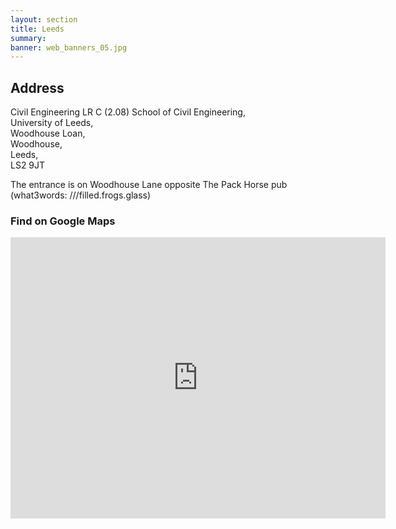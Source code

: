 ```yaml
---
layout: section
title: Leeds
summary: 
banner: web_banners_05.jpg
---
```




## Address



Civil Engineering LR C (2.08)
School of Civil Engineering, <br>
University of Leeds, <br>
Woodhouse Loan,<br>
Woodhouse,<br>
Leeds, <br>
LS2 9JT

The entrance is on Woodhouse Lane opposite The Pack Horse pub
(what3words: ///filled.frogs.glass)

### Find on Google Maps


<iframe src="https://www.google.com/maps/embed?pb=!1m18!1m12!1m3!1d2319.028909331578!2d-1.5560748999999996!3d53.8101492!2m3!1f0!2f0!3f0!3m2!1i1024!2i768!4f13.1!3m3!1m2!1s0x48795eabb052ebcb%3A0x9d080d3b3015ed9c!2sSchool%20of%20Civil%20Engineering!5e1!3m2!1sen!2suk!4v1752585661018!5m2!1sen!2suk" width="600" height="450" style="border:0;" allowfullscreen="" loading="lazy" referrerpolicy="no-referrer-when-downgrade"></iframe>
